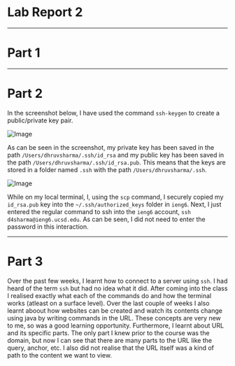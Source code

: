 # Lab Report 2
***
# Part 1



***
# Part 2
In the screenshot below, I have used the command `ssh-keygen` to create a public/private key pair. 

![Image](cse15l-lab-reports/labreport2/SS1.png)

As can be seen in the screenshot, my private key has been saved in the path `/Users/dhruvsharma/.ssh/id_rsa` and my public key has been saved in the path `/Users/dhruvsharma/.ssh/id_rsa.pub`. This means that the keys are stored in a folder named `.ssh` with the path `/Users/dhruvsharma/.ssh`.

![Image](cse15l-lab-reports/labreport2/SS2.png)

While on my local terminal, I, using the `scp` command, I securely copied my `id_rsa.pub` key into the `~/.ssh/authorized_keys` folder in `ieng6`. Next, I just entered the regular command to ssh into the `ieng6` account, `ssh d4sharma@ieng6.ucsd.edu`. As can be seen, I did not need to enter the password in this interaction. 
***
# Part 3
Over the past few weeks, I learnt how to connect to a server using `ssh`. I had heard of the term `ssh` but had no idea what it did. After coming into the class I realised exactly what each of the commands do and how the terminal works (atleast on a surface level). Over the last couple of weeks I also learnt aboout how websites can be created and watch its contents change using java by writing commands in the URL. These concepts are very new to me, so was a good learning opportunity. Furthermore, I learnt about URL and its specific parts. The only part I knew prior to the course was the domain, but now I can see that there are many parts to the URL like the query, anchor, etc. I also did not realise that the URL itself was a kind of path to the content we want to view.
